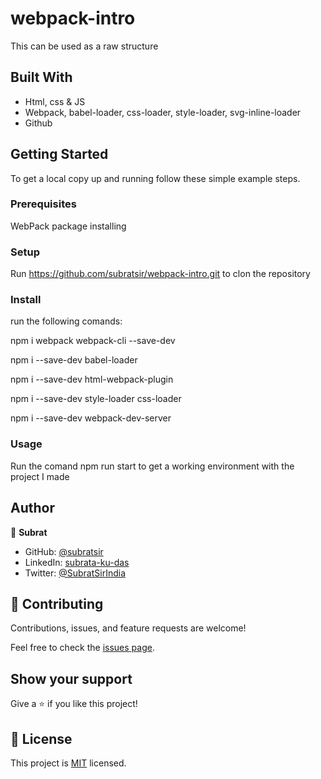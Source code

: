 # webpack-intro
This can be used as a raw structure

## Built With

- Html, css & JS
- Webpack, babel-loader, css-loader, style-loader, svg-inline-loader
- Github

## Getting Started

To get a local copy up and running follow these simple example steps.

### Prerequisites
WebPack package installing

### Setup
Run https://github.com/subratsir/webpack-intro.git to clon the repository

### Install

run the following comands:

npm i webpack webpack-cli --save-dev

npm i --save-dev babel-loader

npm i --save-dev html-webpack-plugin

npm i --save-dev style-loader css-loader

npm i --save-dev webpack-dev-server


### Usage
Run the comand npm run start to get a working environment with the project I made

## Author

👤 **Subrat**

- GitHub: [@subratsir](https://github.com/subratsir)
- LinkedIn: [subrata-ku-das](https://www.linkedin.com/in/subrata-ku-das/)
- Twitter: [@SubratSirIndia](https://twitter.com/SubratSirIndia)

## 🤝 Contributing

Contributions, issues, and feature requests are welcome!

Feel free to check the [issues page](https://github.com/subratsir/webpack-intro/issues).

## Show your support

Give a ⭐️ if you like this project!

## 📝 License

This project is [MIT](./MIT.md) licensed.
